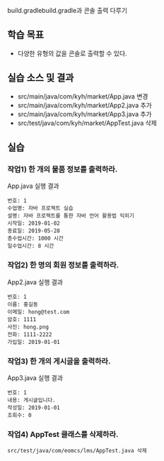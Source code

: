 build.gradlebuild.gradle과 콘솔 출력 다루기

## 학습 목표

- 다양한 유형의 값을 콘솔로 출력할 수 있다.

## 실습 소스 및 결과

- src/main/java/com/kyh/market/App.java 변경
- src/main/java/com/kyh/market/App2.java 추가
- src/main/java/com/kyh/market/App3.java 추가
- src/test/java/com/kyh/market/AppTest.java 삭제

## 실습

### 작업1) 한 개의 물품 정보를 출력하라.

App.java 실행 결과

```
번호: 1
수업명: 자바 프로젝트 실습
설명: 자바 프로젝트를 통한 자바 언어 활용법 익히기
시작일: 2019-01-02
종료일: 2019-05-28
총수업시간: 1000 시간
일수업시간: 8 시간
```

### 작업2) 한 명의 회원 정보를 출력하라.

App2.java 실행 결과

```
번호: 1
이름: 홍길동
이메일: hong@test.com
암호: 1111
사진: hong.png
전화: 1111-2222
가입일: 2019-01-01
```

### 작업3) 한 개의 게시글을 출력하라.

App3.java 실행 결과

```
번호: 1
내용: 게시글입니다.
작성일: 2019-01-01
조회수: 0
```

### 작업4) AppTest 클래스를 삭제하라.

```
src/test/java/com/eomcs/lms/AppTest.java 삭제
```
